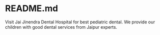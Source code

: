# README.md
Visit Jai Jinendra Dental Hospital for best pediatric dental. We provide our children with good dental services from Jaipur experts.
